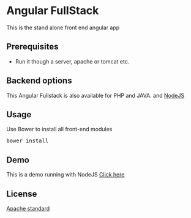 <h1>Angular FullStack</h1>
<p>This is the stand alone front end angular app</p>
<h2>Prerequisites</h2>
<ul>
    <li>Run it though a server, apache or tomcat etc.</li>
</ul>
<h2>Backend options</h2>
<p>This Angular Fullstack is also available for PHP and JAVA. and <a href="https://github.com/talosdigital/backend-nodejs-fullstack">NodeJS</a></p>
<h2>Usage</h2>
<p>Use Bower to install all front-end modules</p>
<pre>bower install</pre>
<h2>Demo</h2>
<p>This is a demo running with NodeJS <a href="">Click here</a></p>
<h2>License</h2>
<a href="">Apache standard</a>